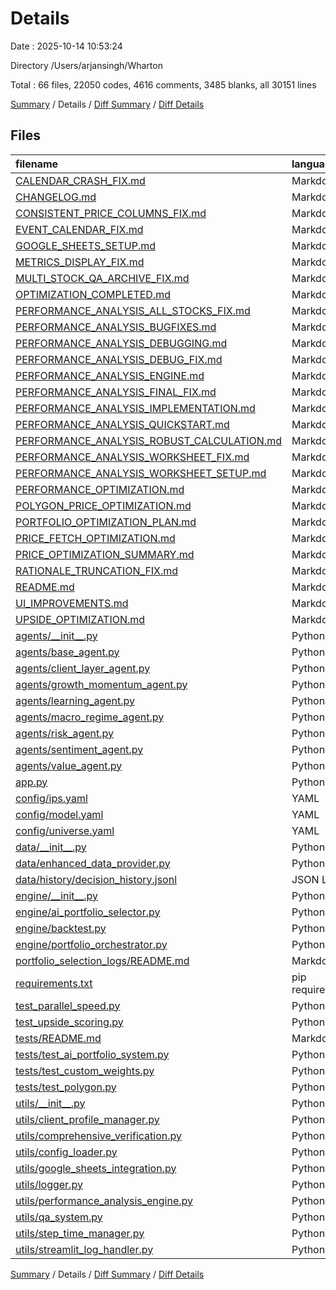 # Details

Date : 2025-10-14 10:53:24

Directory /Users/arjansingh/Wharton

Total : 66 files,  22050 codes, 4616 comments, 3485 blanks, all 30151 lines

[Summary](results.md) / Details / [Diff Summary](diff.md) / [Diff Details](diff-details.md)

## Files
| filename | language | code | comment | blank | total |
| :--- | :--- | ---: | ---: | ---: | ---: |
| [CALENDAR\_CRASH\_FIX.md](/CALENDAR_CRASH_FIX.md) | Markdown | 283 | 0 | 78 | 361 |
| [CHANGELOG.md](/CHANGELOG.md) | Markdown | 197 | 0 | 47 | 244 |
| [CONSISTENT\_PRICE\_COLUMNS\_FIX.md](/CONSISTENT_PRICE_COLUMNS_FIX.md) | Markdown | 124 | 0 | 34 | 158 |
| [EVENT\_CALENDAR\_FIX.md](/EVENT_CALENDAR_FIX.md) | Markdown | 230 | 0 | 69 | 299 |
| [GOOGLE\_SHEETS\_SETUP.md](/GOOGLE_SHEETS_SETUP.md) | Markdown | 108 | 0 | 46 | 154 |
| [METRICS\_DISPLAY\_FIX.md](/METRICS_DISPLAY_FIX.md) | Markdown | 173 | 0 | 51 | 224 |
| [MULTI\_STOCK\_QA\_ARCHIVE\_FIX.md](/MULTI_STOCK_QA_ARCHIVE_FIX.md) | Markdown | 158 | 0 | 41 | 199 |
| [OPTIMIZATION\_COMPLETED.md](/OPTIMIZATION_COMPLETED.md) | Markdown | 122 | 0 | 29 | 151 |
| [PERFORMANCE\_ANALYSIS\_ALL\_STOCKS\_FIX.md](/PERFORMANCE_ANALYSIS_ALL_STOCKS_FIX.md) | Markdown | 174 | 0 | 45 | 219 |
| [PERFORMANCE\_ANALYSIS\_BUGFIXES.md](/PERFORMANCE_ANALYSIS_BUGFIXES.md) | Markdown | 219 | 0 | 50 | 269 |
| [PERFORMANCE\_ANALYSIS\_DEBUGGING.md](/PERFORMANCE_ANALYSIS_DEBUGGING.md) | Markdown | 234 | 0 | 75 | 309 |
| [PERFORMANCE\_ANALYSIS\_DEBUG\_FIX.md](/PERFORMANCE_ANALYSIS_DEBUG_FIX.md) | Markdown | 151 | 0 | 45 | 196 |
| [PERFORMANCE\_ANALYSIS\_ENGINE.md](/PERFORMANCE_ANALYSIS_ENGINE.md) | Markdown | 286 | 0 | 84 | 370 |
| [PERFORMANCE\_ANALYSIS\_FINAL\_FIX.md](/PERFORMANCE_ANALYSIS_FINAL_FIX.md) | Markdown | 174 | 0 | 59 | 233 |
| [PERFORMANCE\_ANALYSIS\_IMPLEMENTATION.md](/PERFORMANCE_ANALYSIS_IMPLEMENTATION.md) | Markdown | 241 | 0 | 54 | 295 |
| [PERFORMANCE\_ANALYSIS\_QUICKSTART.md](/PERFORMANCE_ANALYSIS_QUICKSTART.md) | Markdown | 142 | 0 | 46 | 188 |
| [PERFORMANCE\_ANALYSIS\_ROBUST\_CALCULATION.md](/PERFORMANCE_ANALYSIS_ROBUST_CALCULATION.md) | Markdown | 269 | 0 | 80 | 349 |
| [PERFORMANCE\_ANALYSIS\_WORKSHEET\_FIX.md](/PERFORMANCE_ANALYSIS_WORKSHEET_FIX.md) | Markdown | 124 | 0 | 34 | 158 |
| [PERFORMANCE\_ANALYSIS\_WORKSHEET\_SETUP.md](/PERFORMANCE_ANALYSIS_WORKSHEET_SETUP.md) | Markdown | 135 | 0 | 52 | 187 |
| [PERFORMANCE\_OPTIMIZATION.md](/PERFORMANCE_OPTIMIZATION.md) | Markdown | 106 | 0 | 38 | 144 |
| [POLYGON\_PRICE\_OPTIMIZATION.md](/POLYGON_PRICE_OPTIMIZATION.md) | Markdown | 0 | 0 | 1 | 1 |
| [PORTFOLIO\_OPTIMIZATION\_PLAN.md](/PORTFOLIO_OPTIMIZATION_PLAN.md) | Markdown | 221 | 0 | 65 | 286 |
| [PRICE\_FETCH\_OPTIMIZATION.md](/PRICE_FETCH_OPTIMIZATION.md) | Markdown | 305 | 0 | 86 | 391 |
| [PRICE\_OPTIMIZATION\_SUMMARY.md](/PRICE_OPTIMIZATION_SUMMARY.md) | Markdown | 0 | 0 | 1 | 1 |
| [RATIONALE\_TRUNCATION\_FIX.md](/RATIONALE_TRUNCATION_FIX.md) | Markdown | 112 | 0 | 29 | 141 |
| [README.md](/README.md) | Markdown | 260 | 0 | 73 | 333 |
| [UI\_IMPROVEMENTS.md](/UI_IMPROVEMENTS.md) | Markdown | 306 | 0 | 105 | 411 |
| [UPSIDE\_OPTIMIZATION.md](/UPSIDE_OPTIMIZATION.md) | Markdown | 197 | 0 | 64 | 261 |
| [agents/\_\_init\_\_.py](/agents/__init__.py) | Python | 0 | 1 | 0 | 1 |
| [agents/base\_agent.py](/agents/base_agent.py) | Python | 68 | 40 | 19 | 127 |
| [agents/client\_layer\_agent.py](/agents/client_layer_agent.py) | Python | 190 | 72 | 51 | 313 |
| [agents/growth\_momentum\_agent.py](/agents/growth_momentum_agent.py) | Python | 328 | 41 | 43 | 412 |
| [agents/learning\_agent.py](/agents/learning_agent.py) | Python | 239 | 46 | 67 | 352 |
| [agents/macro\_regime\_agent.py](/agents/macro_regime_agent.py) | Python | 288 | 75 | 61 | 424 |
| [agents/risk\_agent.py](/agents/risk_agent.py) | Python | 338 | 130 | 62 | 530 |
| [agents/sentiment\_agent.py](/agents/sentiment_agent.py) | Python | 838 | 720 | 59 | 1,617 |
| [agents/value\_agent.py](/agents/value_agent.py) | Python | 279 | 43 | 44 | 366 |
| [app.py](/app.py) | Python | 7,007 | 1,862 | 312 | 9,181 |
| [config/ips.yaml](/config/ips.yaml) | YAML | 165 | 0 | 1 | 166 |
| [config/model.yaml](/config/model.yaml) | YAML | 123 | 17 | 14 | 154 |
| [config/universe.yaml](/config/universe.yaml) | YAML | 24 | 12 | 4 | 40 |
| [data/\_\_init\_\_.py](/data/__init__.py) | Python | 0 | 1 | 0 | 1 |
| [data/enhanced\_data\_provider.py](/data/enhanced_data_provider.py) | Python | 2,305 | 314 | 305 | 2,924 |
| [data/history/decision\_history.jsonl](/data/history/decision_history.jsonl) | JSON Lines | 105 | 0 | 1 | 106 |
| [engine/\_\_init\_\_.py](/engine/__init__.py) | Python | 0 | 1 | 0 | 1 |
| [engine/ai\_portfolio\_selector.py](/engine/ai_portfolio_selector.py) | Python | 304 | 250 | 62 | 616 |
| [engine/backtest.py](/engine/backtest.py) | Python | 274 | 62 | 73 | 409 |
| [engine/portfolio\_orchestrator.py](/engine/portfolio_orchestrator.py) | Python | 741 | 161 | 168 | 1,070 |
| [portfolio\_selection\_logs/README.md](/portfolio_selection_logs/README.md) | Markdown | 58 | 0 | 20 | 78 |
| [requirements.txt](/requirements.txt) | pip requirements | 20 | 7 | 7 | 34 |
| [test\_parallel\_speed.py](/test_parallel_speed.py) | Python | 109 | 13 | 31 | 153 |
| [test\_upside\_scoring.py](/test_upside_scoring.py) | Python | 125 | 7 | 5 | 137 |
| [tests/README.md](/tests/README.md) | Markdown | 95 | 0 | 31 | 126 |
| [tests/test\_ai\_portfolio\_system.py](/tests/test_ai_portfolio_system.py) | Python | 110 | 10 | 23 | 143 |
| [tests/test\_custom\_weights.py](/tests/test_custom_weights.py) | Python | 100 | 19 | 21 | 140 |
| [tests/test\_polygon.py](/tests/test_polygon.py) | Python | 65 | 9 | 24 | 98 |
| [utils/\_\_init\_\_.py](/utils/__init__.py) | Python | 0 | 1 | 0 | 1 |
| [utils/client\_profile\_manager.py](/utils/client_profile_manager.py) | Python | 264 | 53 | 48 | 365 |
| [utils/comprehensive\_verification.py](/utils/comprehensive_verification.py) | Python | 341 | 100 | 86 | 527 |
| [utils/config\_loader.py](/utils/config_loader.py) | Python | 115 | 17 | 24 | 156 |
| [utils/google\_sheets\_integration.py](/utils/google_sheets_integration.py) | Python | 209 | 90 | 59 | 358 |
| [utils/logger.py](/utils/logger.py) | Python | 86 | 24 | 23 | 133 |
| [utils/performance\_analysis\_engine.py](/utils/performance_analysis_engine.py) | Python | 938 | 293 | 140 | 1,371 |
| [utils/qa\_system.py](/utils/qa_system.py) | Python | 615 | 91 | 80 | 786 |
| [utils/step\_time\_manager.py](/utils/step_time_manager.py) | Python | 133 | 34 | 35 | 202 |
| [utils/streamlit\_log\_handler.py](/utils/streamlit_log_handler.py) | Python | 0 | 0 | 1 | 1 |

[Summary](results.md) / Details / [Diff Summary](diff.md) / [Diff Details](diff-details.md)